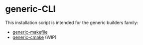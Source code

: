 # generic-CLI
This installation script is intended for the generic builders family:
- [generic-makefile](https://www.github.com/riera90/generic-makefile)
- [generic-cmake](https://www.github.com/danitico/generic-cmake) (WIP)
